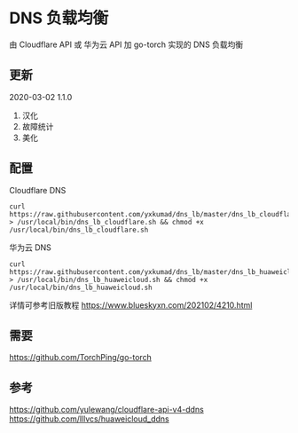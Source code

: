 # DNS 负载均衡

由 Cloudflare API 或 华为云 API 加 go-torch 实现的 DNS 负载均衡

## 更新
2020-03-02
1.1.0
1. 汉化
2. 故障统计
3. 美化

## 配置
Cloudflare DNS
```
curl https://raw.githubusercontent.com/yxkumad/dns_lb/master/dns_lb_cloudflare.sh > /usr/local/bin/dns_lb_cloudflare.sh && chmod +x /usr/local/bin/dns_lb_cloudflare.sh
```
  
华为云 DNS
```
curl https://raw.githubusercontent.com/yxkumad/dns_lb/master/dns_lb_huaweicloud.sh > /usr/local/bin/dns_lb_huaweicloud.sh && chmod +x /usr/local/bin/dns_lb_huaweicloud.sh
```

详情可参考旧版教程 https://www.blueskyxn.com/202102/4210.html

## 需要
https://github.com/TorchPing/go-torch

## 参考
https://github.com/yulewang/cloudflare-api-v4-ddns
https://github.com/lllvcs/huaweicloud_ddns
